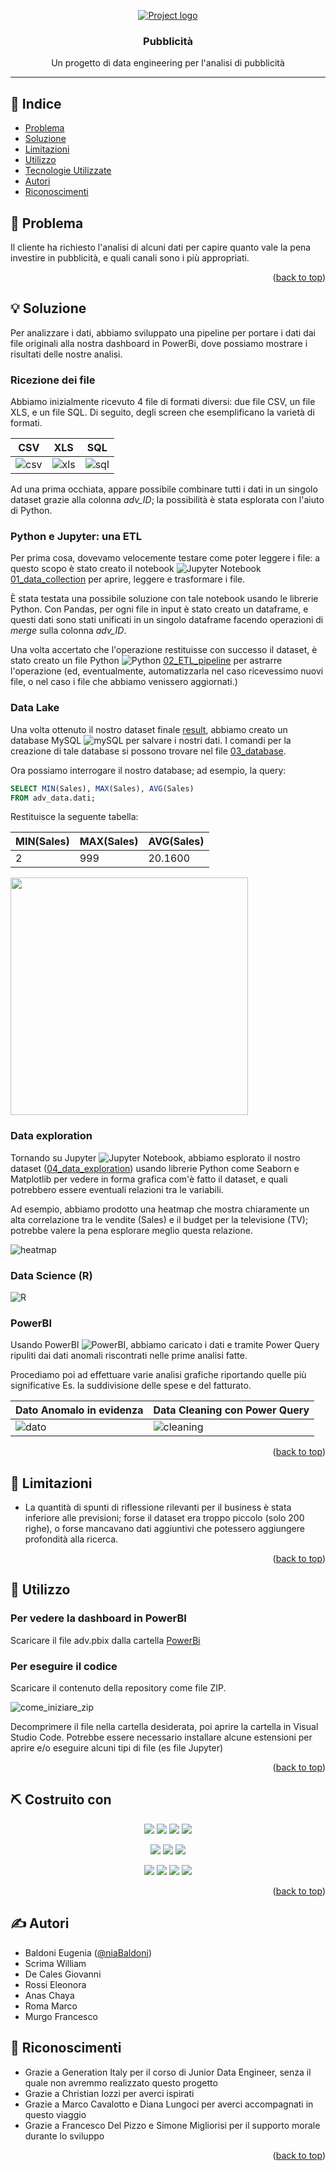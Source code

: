 <p align="center">
  <a href="" rel="noopener">
 <img src="./res/banner_Project_Work.png" alt="Project logo"></a>
</p>
<h3 align="center">Pubblicità</h3>

<p align="center"> Un progetto di data engineering per l'analisi di pubblicità
  <br> 
</p>

---

## 📝 Indice <a name = "indice"></a>

- [Problema](#problem_statement)
- [Soluzione](#idea)
- [Limitazioni](#limitations)
- [Utilizzo](#usage)
- [Tecnologie Utilizzate](#tech_stack)
- [Autori](#authors)
- [Riconoscimenti](#acknowledgments)

## 🧐 Problema <a name = "problem_statement"></a>

Il cliente ha richiesto l'analisi di alcuni dati per capire quanto vale la pena investire in pubblicità, e quali canali sono i più appropriati.
<p align="right">(<a href="#indice">back to top</a>)</p>

## 💡 Soluzione <a name = "idea"></a>

Per analizzare i dati, abbiamo sviluppato una pipeline per portare i dati dai file originali alla nostra dashboard in PowerBi, dove possiamo mostrare i risultati delle nostre analisi.

### Ricezione dei file

Abbiamo inizialmente ricevuto 4 file di formati diversi: due file CSV, un file XLS, e un file SQL. Di seguito, degli screen che esemplificano la varietà di formati.

| CSV | XLS | SQL |
| --- | --- | --- |
| ![csv](./res/file_file_csv_1.PNG) | ![xls](./res/file_file_xls.PNG) | ![sql](./res/file_file_sql.PNG)

Ad una prima occhiata, appare possibile combinare tutti i dati in un singolo dataset grazie alla colonna _adv\_ID_; la possibilità è stata esplorata con l'aiuto di Python.

### Python e Jupyter: una ETL

Per prima cosa, dovevamo velocemente testare come poter leggere i file: a questo scopo è stato creato il notebook ![Jupyter Notebook](https://img.shields.io/badge/Jupyter-F37626.svg?&style=Flat&logo=Jupyter&logoColor=white)  [01_data_collection](./01_data_collection.ipynb) per aprire, leggere e trasformare i file.

È stata testata una possibile soluzione con tale notebook usando le librerie Python. Con Pandas, per ogni file in input è stato creato un dataframe, e questi dati sono stati unificati in un singolo dataframe facendo operazioni di _merge_ sulla colonna _adv\_ID_.

Una volta accertato che l'operazione restituisse con successo il dataset, è stato creato un file Python ![Python](https://img.shields.io/badge/Python-ffde57?style=Flat&logo=python&logoColor=4584b6) [02_ETL_pipeline](./02_ETL_pipeline.py) per astrarre l'operazione (ed, eventualmente, automatizzarla nel caso ricevessimo nuovi file, o nel caso i file che abbiamo venissero aggiornati.)

### Data Lake

Una volta ottenuto il nostro dataset finale [result](./result.csv), abbiamo creato un database MySQL ![mySQL](https://img.shields.io/badge/MySQL-00758f?style=Flat&logo=mysql&logoColor=f29111) per salvare i nostri dati. I comandi per la creazione di tale database si possono trovare nel file [03_database](./03_database.sql).

Ora possiamo interrogare il nostro database; ad esempio, la query:

```SQL
SELECT MIN(Sales), MAX(Sales), AVG(Sales)
FROM adv_data.dati;
```

Restituisce la seguente tabella:
  
| MIN(Sales) | MAX(Sales) | AVG(Sales) |
| --- | --- | --- |
| 2 | 999 | 20.1600 |

<img src="./res/data_mysql_sales.PNG" width="380">

### Data exploration

Tornando su Jupyter ![Jupyter Notebook](https://img.shields.io/badge/Jupyter-F37626.svg?&style=Flat&logo=Jupyter&logoColor=white), abbiamo esplorato il nostro dataset ([04_data_exploration](./04_data_exploration.ipynb)) usando librerie Python come Seaborn e Matplotlib per vedere in forma grafica com'è fatto il dataset, e quali potrebbero essere eventuali relazioni tra le variabili.

Ad esempio, abbiamo prodotto una heatmap che mostra chiaramente un alta correlazione tra le vendite (Sales) e il budget per la televisione (TV); potrebbe valere la pena esplorare meglio questa relazione.

![heatmap](./res/exploration_output1.png)

### Data Science (R)

![R](https://img.shields.io/badge/R-276DC3?style=Flat&logo=r&logoColor=ABACB1)

### PowerBI

Usando PowerBI ![PowerBI](https://img.shields.io/badge/PowerBI-F2C811?style=Flat&logo=Power%20BI&logoColor=221F1F), abbiamo caricato i dati e tramite Power Query ripuliti dai dati anomali riscontrati nelle prime analisi fatte.

Procediamo poi ad effettuare varie analisi grafiche riportando quelle più significative Es. la suddivisione delle spese e del fatturato.

| Dato Anomalo in evidenza | Data Cleaning con Power Query |
| --- | --- | 
| ![dato](./res/dato%20anomalo%20in%20evidenza.png) | ![cleaning](./res/data%20cleaning%20power%20bi.JPG)

<p align="right">(<a href="#indice">back to top</a>)</p>

## 🚩 Limitazioni <a name = "limitations"></a>

- La quantità di spunti di riflessione rilevanti per il business è stata inferiore alle previsioni; forse il dataset era troppo piccolo (solo 200 righe), o forse mancavano dati aggiuntivi che potessero aggiungere profondità alla ricerca.

<p align="right">(<a href="#indice">back to top</a>)</p>

## 🎈 Utilizzo <a name="usage"></a>

### Per vedere la dashboard in PowerBI

Scaricare il file adv.pbix dalla cartella [PowerBi](./PowerBi)

### Per eseguire il codice

Scaricare il contenuto della repository come file ZIP.

![come_iniziare_zip](./res/come_iniziare_zip.PNG)

Decomprimere il file nella cartella desiderata, poi aprire la cartella in Visual Studio Code. Potrebbe essere necessario installare alcune estensioni per aprire e/o eseguire alcuni tipi di file (es file Jupyter)

<p align="right">(<a href="#indice">back to top</a>)</p>

## ⛏️ Costruito con <a name = "tech_stack"></a>


<p align="center">
<img src="https://img.shields.io/badge/Jupyter-F37626.svg?&style=for-the-badge&logo=Jupyter&logoColor=white"/>
<img src="https://img.shields.io/badge/Python-ffde57?style=for-the-badge&logo=python&logoColor=4584b6"/>
<img src="https://img.shields.io/badge/pandas-%23150458.svg?style=for-the-badge&logo=pandas&logoColor=white"/>
<img src="https://img.shields.io/badge/Matplotlib-%23ffffff.svg?style=for-the-badge&logo=Matplotlib&logoColor=black"/></p>
<p align="center">
<img src="https://img.shields.io/badge/MySQL-00758f?style=for-the-badge&logo=mysql&logoColor=f29111"/>
<img src="https://img.shields.io/badge/R-276DC3?style=for-the-badge&logo=r&logoColor=ABACB1"/>
<img src="https://img.shields.io/badge/PowerBI-F2C811?style=for-the-badge&logo=Power%20BI&logoColor=221F1F"/></p>
<p align="center">
<img src="https://img.shields.io/badge/Canva-00c4cc?style=for-the-badge&logo=Canva&logoColor=white"/>
<img src="https://img.shields.io/badge/Trello-c4c9cc?style=for-the-badge&logo=Trello&logoColor=white"/>
<img src="https://img.shields.io/badge/github-%23121011.svg?style=for-the-badge&logo=github&logoColor=white"/>
<img src="https://img.shields.io/badge/Visual%20Studio%20Code-0078d7.svg?style=for-the-badge&logo=visual-studio-code&logoColor=white"/></p>


<p align="right">(<a href="#indice">back to top</a>)</p>

## ✍️ Autori <a name = "authors"></a>

- Baldoni Eugenia ([@niaBaldoni](https://github.com/niaBaldoni))
- Scrima William
- De Cales Giovanni
- Rossi Eleonora
- Anas Chaya
- Roma Marco
- Murgo Francesco

## 🎉 Riconoscimenti <a name = "acknowledgments"></a>

- Grazie a Generation Italy per il corso di Junior Data Engineer, senza il quale non avremmo realizzato questo progetto
- Grazie a Christian Iozzi per averci ispirati
- Grazie a Marco Cavalotto e Diana Lungoci per averci accompagnati in questo viaggio
- Grazie a Francesco Del Pizzo e Simone Migliorisi per il supporto morale durante lo sviluppo

<p align="right">(<a href="#indice">back to top</a>)</p>
